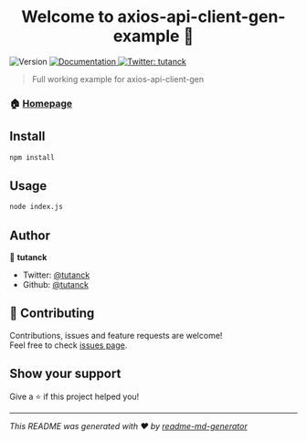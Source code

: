 <h1 align="center">Welcome to axios-api-client-gen-example 👋</h1>
<p>
  <img alt="Version" src="https://img.shields.io/badge/version-1.0.2-blue.svg?cacheSeconds=2592000" />
  <a href="https://github.com/tutanck/axios-api-client-gen" target="_blank">
    <img alt="Documentation" src="https://img.shields.io/badge/documentation-yes-brightgreen.svg" />
  </a>
  <a href="https://twitter.com/tutanck" target="_blank">
    <img alt="Twitter: tutanck" src="https://img.shields.io/twitter/follow/tutanck.svg?style=social" />
  </a>
</p>

> Full working example for axios-api-client-gen

### 🏠 [Homepage](https://github.com/tutanck/axios-api-client-gen)

## Install

```sh
npm install
```

## Usage

```sh
node index.js
```

## Author

👤 **tutanck**

* Twitter: [@tutanck](https://twitter.com/tutanck)
* Github: [@tutanck](https://github.com/tutanck)

## 🤝 Contributing

Contributions, issues and feature requests are welcome!<br />Feel free to check [issues page](https://github.com/tutanck/axios-api-client-gen-example/issues).

## Show your support

Give a ⭐️ if this project helped you!

***
_This README was generated with ❤️ by [readme-md-generator](https://github.com/kefranabg/readme-md-generator)_